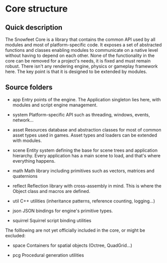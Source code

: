 Core structure
==============

Quick description
---------------------

The Snowfeet Core is a library that contains the common API used by all modules and most of platform-specific code.
It exposes a set of abstracted functions and classes enabling modules to communicate on a native level without having to depend on each other.
None of the functionality in the core can be removed for a project's needs, it is fixed and must remain robust.
There isn't any rendering engine, physics or gameplay framework here.
The key point is that it is designed to be extended by modules.


Source folders
-----------------

- app
Entry points of the engine. The Application singleton lies here, with modules and script engine management.

- system
Platform-specific API such as threading, windows, events, network...

- asset
Resources database and abstraction classes for most of common asset types used in games.
Asset types and loaders can be extended with modules.

- scene
Entity system defining the base for scene trees and application hierarchy.
Every application has a main scene to load, and that's where everything happens.

- math
Math library including primitives such as vectors, matrices and quaternions

- reflect
Reflection library with cross-assembly in mind. This is where the Object class and macros are defined.

- util
C++ utilities (inheritance patterns, reference counting, logging...)

- json
JSON bindings for engine's primitive types.

- squirrel
Squirrel script binding utilities


The folllowing are not yet officially included in the core, or might be excluded:

- space
Containers for spatial objects (Octree, QuadGrid...)

- pcg
Procedural generation utilities

